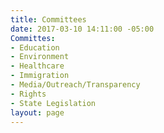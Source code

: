```yaml
---
title: Committees
date: 2017-03-10 14:11:00 -05:00
Committes:
- Education
- Environment
- Healthcare
- Immigration
- Media/Outreach/Transparency
- Rights
- State Legislation
layout: page
---
```


